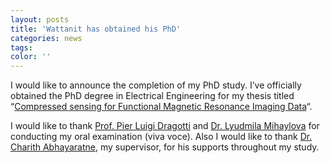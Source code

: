 ```yaml
---
layout: posts
title: 'Wattanit has obtained his PhD'
categories: news
tags:
color: ''
---
```


I would like to announce the completion of my PhD study.
I’ve officially obtained the PhD degree in Electrical Engineering for my thesis
titled “[Compressed sensing for Functional Magnetic Resonance Imaging Data](http://etheses.whiterose.ac.uk/15704/)“.

I would like to thank [Prof. Pier Luigi Dragotti](http://www.commsp.ee.ic.ac.uk/~pld/) and [Dr. Lyudmila Mihaylova](https://www.shef.ac.uk/acse/staff/lsm/index) for
conducting my oral examination (viva voce). Also I would like to thank
[Dr. Charith Abhayaratne](https://www.sheffield.ac.uk/eee/staff/c_abhayaratne), my supervisor, for his supports throughout my study.
